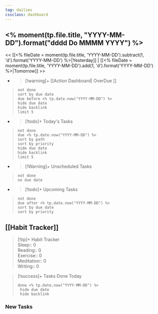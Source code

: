 ```yaml
---
tag: dailies
cssclass: dashboard
---
```

## <% moment(tp.file.title, "YYYY-MM-DD").format("dddd Do MMMM YYYY") %>

<< [[<% fileDate = moment(tp.file.title, 'YYYY-MM-DD').subtract(1, 'd').format('YYYY-MM-DD') %>|Yesterday]] | [[<% fileDate = moment(tp.file.title, 'YYYY-MM-DD').add(1, 'd').format('YYYY-MM-DD') %>|Tomorrow]] >>

- > [!warning]+ [[Action Dashboard| OverDue ]]
> ```tasks
> not done
> sort by due date
> due before <% tp.date.now("YYYY-MM-DD") %>
> hide due date
> hide backlink
> limit 5
> ```

- > [!todo]+ Today's Tasks
> ```tasks
> not done
> due <% tp.date.now("YYYY-MM-DD") %>
> sort by path
> sort by priority
> hide due date
> hide backlink
> limit 5
> ```

- > [!Warning]+ Unscheduled Tasks  
 > ```tasks  
 > not done  
 > no due date

- > [!todo]+ Upcoming Tasks
> ```tasks  
> not done  
> due after <% tp.date.now("YYYY-MM-DD") %>  
> sort by due date
> sort by priority  

## [[Habit Tracker]]
> [!tip]+ Habit Tracker  
> Sleep:: 0  
> Reading:: 0  
> Exercise:: 0  
> Meditation:: 0  
> Writing:: 0


> [!success]+ Tasks Done Today
> ```tasks 
> done <% tp.date.now("YYYY-MM-DD") %>
>  hide due date
>  hide backlink
### New Tasks

